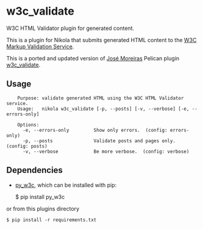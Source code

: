 # w3c_validate
W3C HTML Validator plugin for generated content.

This is a plugin for Nikola that submits generated HTML content to the
[W3C Markup Validation Service](http://validator.w3.org/).

This is a ported and updated version of [José Moreiras](https://github.com/zemanel) Pelican plugin [w3c_validate](https://github.com/getpelican/pelican-plugins/tree/master/w3c_validate).

## Usage

```
    Purpose: validate generated HTML using the W3C HTML Validator service.
    Usage:   nikola w3c_validate [-p, --posts] [-v, --verbose] [-e, --errors-only]

    Options:
      -e, --errors-only         Show only errors.  (config: errors-only)
      -p, --posts               Validate posts and pages only.  (config: posts)
      -v, --verbose             Be more verbose.  (config: verbose)
```

## Dependencies

* [py_w3c](https://pypi.python.org/pypi/py_w3c/), which can be installed with pip:

    $ pip install py_w3c

or from this plugins directory

    $ pip install -r requirements.txt

